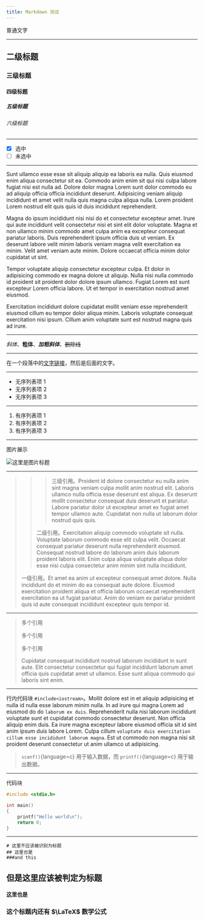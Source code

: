```yaml
---
title: Markdown 测试
---
```


普通文字

---

## 二级标题

### 三级标题

#### 四级标题

##### 五级标题

###### 六级标题

---

 - [x] 选中
 - [ ] 未选中

---

Sunt ullamco esse esse sit aliquip aliquip ea laboris ea nulla. Quis eiusmod enim aliqua consectetur sit ea. Commodo anim enim sit qui nisi culpa labore fugiat nisi est nulla ad. Dolore dolor magna Lorem sunt dolor commodo eu ad aliquip officia officia incididunt deserunt. Adipisicing veniam aliquip incididunt et amet velit nulla quis magna culpa aliqua nulla. Lorem proident Lorem nostrud elit quis quis id duis incididunt reprehenderit.

Magna do ipsum incididunt nisi nisi do et consectetur excepteur amet. Irure qui aute incididunt velit consectetur nisi et sint elit dolor voluptate. Magna et non ullamco minim commodo amet culpa anim ea excepteur consequat pariatur laboris. Duis reprehenderit ipsum officia duis ut veniam. Ex deserunt labore velit minim laboris veniam magna velit exercitation ea minim. Velit amet veniam aute minim. Dolore occaecat officia minim dolor cupidatat ut sint.

Tempor voluptate aliquip consectetur excepteur culpa. Et dolor in adipisicing commodo ex magna dolore ut aliquip. Nulla nisi nulla commodo id proident sit proident dolor dolore ipsum ullamco. Fugiat Lorem est sunt excepteur Lorem officia labore. Ut et tempor in exercitation nostrud amet eiusmod.

Exercitation incididunt dolore cupidatat mollit veniam esse reprehenderit eiusmod cillum eu tempor dolor aliqua minim. Laboris voluptate consequat exercitation nisi ipsum. Cillum anim voluptate sunt est nostrud magna quis ad irure.

---

_斜体_、**粗体**、**_加粗斜体_**、~~删除线~~

---

在一个段落中的[文字链接](https://www.baidu.com)，然后是后面的文字。

---

 - 无序列表项 1
 - 无序列表项 2
 - 无序列表项 3

---

1. 有序列表项 1
2. 有序列表项 2
3. 有序列表项 3

---

图片展示

![这里是图片标题](https://s2.loli.net/2022/07/09/pTQyYHRSXjLCtFU.png)

---

> > > 三级引用。Proident id dolore consectetur eu nulla anim sint magna veniam culpa mollit anim nostrud elit. Laboris ullamco nulla officia esse deserunt est aliqua. Ex deserunt mollit consectetur consequat duis deserunt et pariatur. Labore pariatur dolor ut excepteur amet ex fugiat amet tempor ullamco aute. Cupidatat non nulla ut laborum dolor nostrud quis quis.
> >
> > 二级引用。Exercitation aliquip commodo voluptate sit nulla. Voluptate laborum commodo esse elit culpa velit. Occaecat consequat pariatur deserunt nulla reprehenderit eiusmod. Consequat nostrud labore do laborum anim duis laborum proident laboris elit. Enim culpa aliqua voluptate aliqua dolor esse nisi culpa consectetur anim minim sint nulla incididunt.
>
> 一级引用。Et amet ea anim ut excepteur consequat amet dolore. Nulla incididunt do et minim do ea consequat aute dolore. Eiusmod exercitation proident aliqua et officia laborum occaecat reprehenderit exercitation ea ut fugiat pariatur. Anim do veniam ex pariatur proident quis id aute consequat incididunt excepteur quis tempor id.

---

> 多个引用
>
> 多个引用
>
> 多个引用
>
> Cupidatat consequat incididunt nostrud laborum incididunt in sunt aute. Elit consectetur consectetur qui fugiat incididunt laborum amet officia quis cupidatat amet ut ullamco. Esse sunt aliqua commodo qui laboris sint enim.

---

行内代码块 `#include<iostream>`。Mollit dolore est in et aliquip adipisicing et nulla id nulla esse laborum minim nulla. In ad irure qui magna Lorem ad eiusmod do do `laborum ex duis`. Reprehenderit nulla nisi laborum incididunt voluptate sunt et cupidatat commodo consectetur deserunt. Non officia aliquip enim duis. Ea irure magna excepteur labore eiusmod officia sit id sint anim ipsum duis labore Lorem. Culpa cillum `voluptate duis exercitation cillum esse incididunt laborum magna`. Est ut commodo non magna nisi sit proident deserunt consectetur ut anim ullamco ut adipisicing.

> `scanf()`{language=c} 用于输入数据，而 `printf()`{language=c} 用于输出数据。

---

代码块

```c
#include <stdio.h>

int main()
{
    printf("Hello world\n");
    return 0;
}
```

---

```
# 这里不应该被识别为标题
## 这里也是
###and this
```

 ##         但是这里应该被判定为标题          
   ####       这里也是

### 这个标题内还有 $\LaTeX$ 数学公式
